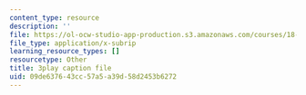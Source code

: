 ```yaml
---
content_type: resource
description: ''
file: https://ol-ocw-studio-app-production.s3.amazonaws.com/courses/18-086-mathematical-methods-for-engineers-ii-spring-2006/09de637643cc57a5a39d58d2453b6272_xzUOJ-uQ8F0.vtt
file_type: application/x-subrip
learning_resource_types: []
resourcetype: Other
title: 3play caption file
uid: 09de6376-43cc-57a5-a39d-58d2453b6272
---
```

